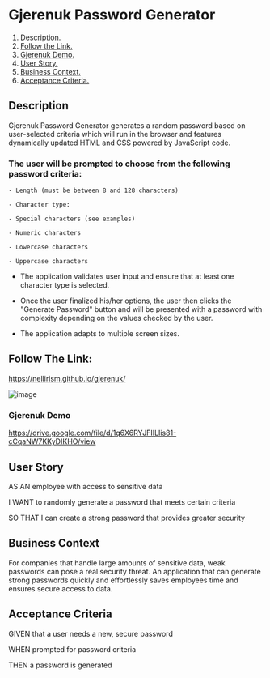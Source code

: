 # Gjerenuk Password Generator

1. [ Description. ](#desc)
2. [ Follow the Link. ](#urlz)
3. [ Gjerenuk Demo. ](#demo)
4. [ User Story. ](#story)
5. [ Business Context. ](#bc)
6. [ Acceptance Criteria. ](#ac)

<a name="desc"></a>
## Description

Gjerenuk Password Generator generates a random password based on user-selected criteria which will run in the browser and features dynamically updated HTML and CSS powered by JavaScript code.

### The user will be prompted to choose from the following password criteria:

    - Length (must be between 8 and 128 characters)

    - Character type:

    - Special characters (see examples)

    - Numeric characters

    - Lowercase characters

    - Uppercase characters

- The application validates user input and ensure that at least one character type is selected.

- Once the user finalized his/her options, the user then clicks the "Generate Password" button and will be presented with a password with complexity depending on the values checked by the user.

- The application adapts to multiple screen sizes. 

<a name="urlz"></a>
## Follow The Link:

https://nellirism.github.io/gjerenuk/

![image](https://user-images.githubusercontent.com/71202250/114259781-3e4f0c00-9985-11eb-8540-c5388dbc1489.png)

<a name="demo"></a>
### Gjerenuk Demo

https://drive.google.com/file/d/1q6X6RYJFIILIis81-cCqaNW7KKyDIKHO/view

<a name="story"></a>
## User Story

AS AN employee with access to sensitive data

I WANT to randomly generate a password that meets certain criteria

SO THAT I can create a strong password that provides greater security

<a name="bc"></a>
## Business Context

For companies that handle large amounts of sensitive data, weak passwords can pose a real security threat. An application that can generate strong passwords quickly and effortlessly saves employees time and ensures secure access to data. 

<a name="ac"></a>
## Acceptance Criteria

GIVEN that a user needs a new, secure password

WHEN prompted for password criteria

THEN a password is generated
